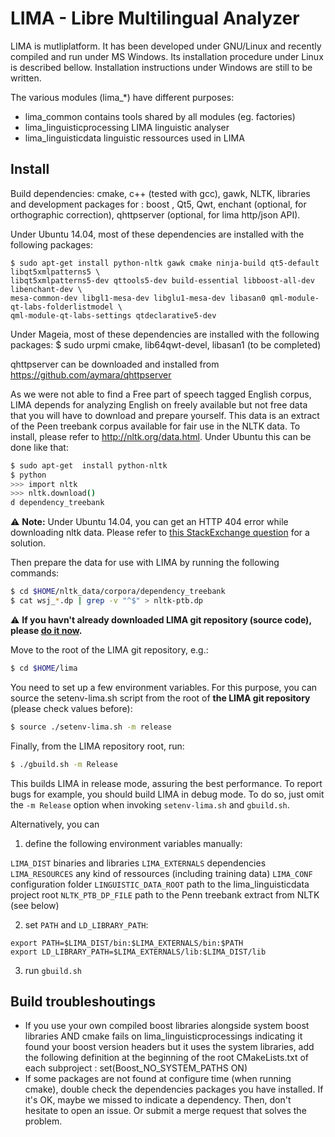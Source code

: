 # LIMA - Libre Multilingual Analyzer

LIMA is mutliplatform. It has been developed under GNU/Linux and recently
compiled and run under MS Windows. Its installation procedure under Linux
is described bellow. Installation instructions under Windows are still to be
written.

The various modules (lima_*) have different purposes:

 * lima_common
    contains tools shared by all modules (eg. factories)
 * lima_linguisticprocessing
    LIMA linguistic analyser
 * lima_linguisticdata
    linguistic ressources used in LIMA

## Install

Build dependencies: cmake, c++ (tested with gcc), gawk, NLTK, libraries and
development packages for : boost , Qt5, Qwt, enchant (optional, for
orthographic correction), qhttpserver (optional, for lima http/json API).

Under Ubuntu 14.04, most of these dependencies are installed with the following packages:
```
$ sudo apt-get install python-nltk gawk cmake ninja-build qt5-default libqt5xmlpatterns5 \
libqt5xmlpatterns5-dev qttools5-dev build-essential libboost-all-dev libenchant-dev \
mesa-common-dev libgl1-mesa-dev libglu1-mesa-dev libasan0 qml-module-qt-labs-folderlistmodel \
qml-module-qt-labs-settings qtdeclarative5-dev
```
Under Mageia, most of these dependencies are installed with the following
packages:
$ sudo urpmi cmake, lib64qwt-devel, libasan1 (to be completed)

qhttpserver can be downloaded and installed from
https://github.com/aymara/qhttpserver

As we were not able to find a Free part of speech tagged English corpus, LIMA
depends for analyzing English on freely available but not free data that you
will have to download and prepare yourself. This data is an extract of the Peen
treebank corpus available for fair use in the NLTK data. To install, please
refer to http://nltk.org/data.html. Under Ubuntu this can be  done like that:
```bash
$ sudo apt-get  install python-nltk
$ python
>>> import nltk
>>> nltk.download()
d dependency_treebank
```

:warning: **Note:** Under Ubuntu 14.04, you can get an HTTP 404 error while downloading nltk data. Please refer to [this StackExchange question](http://askubuntu.com/questions/527388/python-nltk-on-ubuntu-12-04-lts-nltk-downloadbrown-results-in-html-error-40) for a solution.


Then prepare the data for use with LIMA by running the following commands:

```bash
$ cd $HOME/nltk_data/corpora/dependency_treebank
$ cat wsj_*.dp | grep -v "^$" > nltk-ptb.dp
```

:warning: **If you havn't already downloaded LIMA git repository (source code), please [do it now](https://github.com/aymara/lima.git).**

Move to the root of the LIMA  git repository, e.g.:
```bash
$ cd $HOME/lima
```

You need to set up a few environment variables. For this purpose, you can
source the setenv-lima.sh script from the root of **the LIMA git repository** (please check
values before):
```bash
$ source ./setenv-lima.sh -m release
```

Finally, from the LIMA repository root, run:
```bash
$ ./gbuild.sh -m Release
```

This builds LIMA in release mode, assuring the best performance. To report bugs for example, you should build LIMA in debug mode. To do so, just omit the `-m Release` option when invoking `setenv-lima.sh` and `gbuild.sh`.

Alternatively, you can

1. define the following environment variables manually:

`LIMA_DIST`             binaries and libraries
`LIMA_EXTERNALS`        dependencies
`LIMA_RESOURCES`        any kind of ressources (including training data)
`LIMA_CONF`             configuration folder
`LINGUISTIC_DATA_ROOT`  path to the lima_linguisticdata project root
`NLTK_PTB_DP_FILE`      path to the Penn treebank extract from NLTK (see below)

2. set `PATH` and `LD_LIBRARY_PATH`:

```
export PATH=$LIMA_DIST/bin:$LIMA_EXTERNALS/bin:$PATH
export LD_LIBRARY_PATH=$LIMA_EXTERNALS/lib:$LIMA_DIST/lib
```

3. run `gbuild.sh`

## Build troubleshoutings

* If you use your own compiled boost libraries alongside system boost libraries
AND cmake fails on lima_linguisticprocessings indicating it found your boost
version headers but it uses the system libraries, add the following definition
at the beginning of the root CMakeLists.txt of each subproject :
set(Boost_NO_SYSTEM_PATHS ON)
* If some packages are not found at configure time (when running cmake), double check the dependencies packages you have installed. If it's OK, maybe we missed to indicate a dependency. Then, don't hesitate to open an issue. Or submit a merge request that solves the problem.


